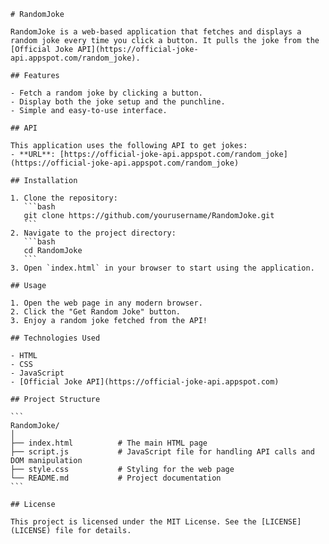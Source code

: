     # RandomJoke

    RandomJoke is a web-based application that fetches and displays a random joke every time you click a button. It pulls the joke from the [Official Joke API](https://official-joke-api.appspot.com/random_joke).

    ## Features

    - Fetch a random joke by clicking a button.
    - Display both the joke setup and the punchline.
    - Simple and easy-to-use interface.

    ## API

    This application uses the following API to get jokes:
    - **URL**: [https://official-joke-api.appspot.com/random_joke](https://official-joke-api.appspot.com/random_joke)

    ## Installation

    1. Clone the repository:
       ```bash
       git clone https://github.com/yourusername/RandomJoke.git
       ```
    2. Navigate to the project directory:
       ```bash
       cd RandomJoke
       ```
    3. Open `index.html` in your browser to start using the application.

    ## Usage

    1. Open the web page in any modern browser.
    2. Click the "Get Random Joke" button.
    3. Enjoy a random joke fetched from the API!

    ## Technologies Used

    - HTML
    - CSS
    - JavaScript
    - [Official Joke API](https://official-joke-api.appspot.com)

    ## Project Structure

    ```
    RandomJoke/
    │
    ├── index.html          # The main HTML page
    ├── script.js           # JavaScript file for handling API calls and DOM manipulation
    ├── style.css           # Styling for the web page
    └── README.md           # Project documentation
    ```

    ## License

    This project is licensed under the MIT License. See the [LICENSE](LICENSE) file for details.
    


